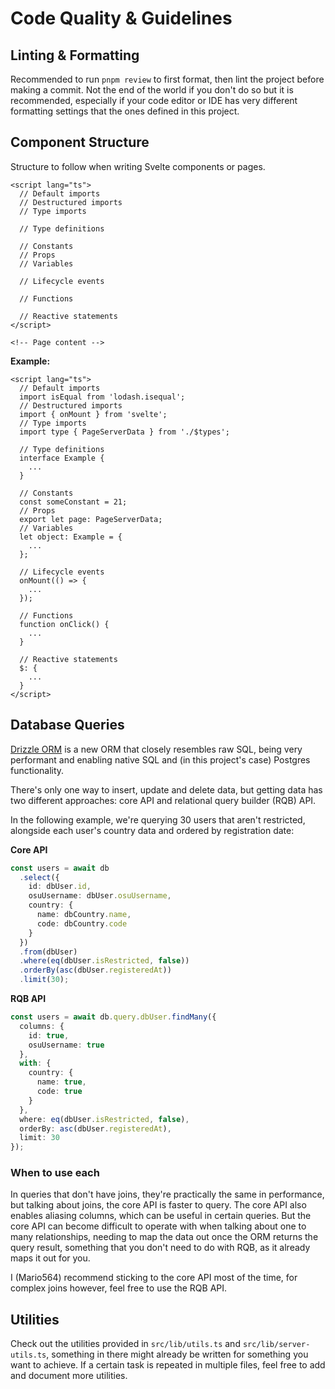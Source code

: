 # Code Quality & Guidelines

## Linting & Formatting

Recommended to run `pnpm review` to first format, then lint the project before making a commit. Not the end of the world if you don't do so but it is recommended, especially if your code editor or IDE has very different formatting settings that the ones defined in this project.

## Component Structure

Structure to follow when writing Svelte components or pages.

```svelte
<script lang="ts">
  // Default imports
  // Destructured imports
  // Type imports

  // Type definitions

  // Constants
  // Props
  // Variables

  // Lifecycle events

  // Functions

  // Reactive statements
</script>

<!-- Page content -->
```

**Example:**

```svelte
<script lang="ts">
  // Default imports
  import isEqual from 'lodash.isequal';
  // Destructured imports
  import { onMount } from 'svelte';
  // Type imports
  import type { PageServerData } from './$types';

  // Type definitions
  interface Example {
    ...
  }

  // Constants
  const someConstant = 21;
  // Props
  export let page: PageServerData;
  // Variables
  let object: Example = {
    ...
  };

  // Lifecycle events
  onMount(() => {
    ...
  });

  // Functions
  function onClick() {
    ...
  }

  // Reactive statements
  $: {
    ...
  }
</script>
```

## Database Queries

[Drizzle ORM](https://orm.drizzle.team) is a new ORM that closely resembles raw SQL, being very performant and enabling native SQL and (in this project's case) Postgres functionality.

There's only one way to insert, update and delete data, but getting data has two different approaches: core API and relational query builder (RQB) API.

In the following example, we're querying 30 users that aren't restricted, alongside each user's country data and ordered by registration date:

**Core API**

```ts
const users = await db
  .select({
    id: dbUser.id,
    osuUsername: dbUser.osuUsername,
    country: {
      name: dbCountry.name,
      code: dbCountry.code
    }
  })
  .from(dbUser)
  .where(eq(dbUser.isRestricted, false))
  .orderBy(asc(dbUser.registeredAt))
  .limit(30);
```

**RQB API**

```ts
const users = await db.query.dbUser.findMany({
  columns: {
    id: true,
    osuUsername: true
  },
  with: {
    country: {
      name: true,
      code: true
    }
  },
  where: eq(dbUser.isRestricted, false),
  orderBy: asc(dbUser.registeredAt),
  limit: 30
});
```

### When to use each

In queries that don't have joins, they're practically the same in performance, but talking about joins, the core API is faster to query. The core API also enables aliasing columns, which can be useful in certain queries. But the core API can become difficult to operate with when talking about one to many relationships, needing to map the data out once the ORM returns the query result, something that you don't need to do with RQB, as it already maps it out for you.

I (Mario564) recommend sticking to the core API most of the time, for complex joins however, feel free to use the RQB API.

## Utilities

Check out the utilities provided in `src/lib/utils.ts` and `src/lib/server-utils.ts`, something in there might already be written for something you want to achieve. If a certain task is repeated in multiple files, feel free to add and document more utilities.
